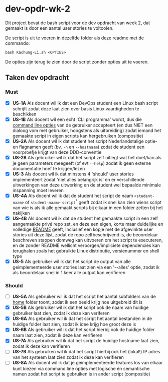 # dev-opdr-wk-2
Dit project bevat de bash script voor de dev opdracht van week 2, dat gemaakt is door een aantal user stories te voltooien.

De script is uit te voeren in dezelfde folder als deze readme met de commando:
```
bash Kachung-Li.sh <OPTIES>
```
De opties zijn terug te zien door de script zonder opties uit te voeren.

## Taken dev opdracht
### Must
- [x] **US-1A** Als docent wil ik dat een DevOps student een Linux bash script schrijft zodat deze laat zien over basis Linux vaardigheden te beschikken
- [x] **US-1B** Als docent wil een echt 'CLI programma' wordt, dus die [command line opties](https://en.wikipedia.org/wiki/Command-line_interface#Command-line_option) van de gebruiker accepteert (en dus NIET een dialoog vom met gebruiker, hoogstens als uitbreiding) zodat iemand het gemaakte script in eigen scripts kan hergebruiken (compositie) 
- [x] **US-2A** Als docent wil ik dat student het script Nederlandstalige optie- en flagnamen geeft (bv. `-h` en `--hostnaam`) zodat de student een voorproefje krijgt van deze DDD-conventie
- [x] **US-2B** Als gebruiker wil ik dat het script zelf uitlegt wat het doet/kan als je geen parameters meegeeft (of evt `--help`) zodat ik geen externe documentatie hoef te krijgen/lezen
- [x] **US-3** Als docent wil ik dat minstens 4 'should' user stories  implementeert zodat 'niet alles belangrijk is' en er verschillende uitwerkingen van deze uitwerking en de student wel bepaalde minimale inspanning moet leveren
- [x] **US-4A** Als docent wil ik dat de student het script de naam `<student-naam>` of `student-naam>-script`<sup>*</sup> geeft zodat ik snel kan zien wiens script van wie is als ik alle gemaakt scripts bij elkaar in een folder zetten bij het nakijken
- [x] **US-4B** Als docent wil ik dat de student het gemaakte script in een zelf aangemaakte privé repo zet, en deze een eigen, korte maar duidelijke en volledige [README](https://docs.microsoft.com/en-us/azure/devops/repos/git/create-a-readme) geeft, inclusief een kopje met  de afgevinkte user stories uit deze lijst, zodat de repo zelfbeschrijvend is, de beoordelaar beschreven stappen domweg kan uitvoeren om het script te executeren, en de zonder README wellicht verborgen/impliciete dependencies kan terughalen zoals het gebruikte Linux distributie, versienummer en shell type
- [x] **US-5** Als gebruiker wil ik dat het script de output van alle geimplementeerde user stories laat zien via een '--alles' optie, zodat ik als beoordelaar snel in 1 keer alle output kan verifieren

### Should
- [ ] **US-5A** Als gebruiker wil ik dat het script het aantal subfolders van de [home](https://nl.wikipedia.org/wiki/Homedirectory) folder toont, zodat ik een beeld krijg hoe uitgebreid dit is
- [x] **US-5B** Als gebruiker wil ik dat het script ook de naam van huidige gebruiker laat zien, zodat ik deze kan veriferen
- [x] **US-6A** Als gebruiker wil ik dat het script het aantal bestanden in de huidige folder laat zien, zodat ik idee krijg hoe groot deze is
- [x] **US-6B** Als gebruiker wil ik dat het script hierbij ook de huidige folder naam laat zien, zodat ik deze kan verifieren
- [x] **US-7A** Als gebruiker wil ik dat het script de huidige hostname laat zien, zodat ik deze kan verifieren
- [ ] **US-7B** Als gebruiken wil ik dat het script hierbij ook het (lokal!) IP adres van het systeem laat zien zodat ik deze kan verifieren
- [ ] **US-8A** Als docent wil ik dat je geimplementeerde features los van elkaar kunt kiezen via command line opties met logische én semantische namen zodat het script te gebruiken is in ander script (compositie)
